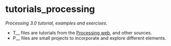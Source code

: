 # tutorials_processing

*Processing 3.0 tutorial, examples and exercises.*

- T__ files are tutorials from the [Processing web](https://processing.org/tutorials/), and other sources.
- P__ files are small projects to incorporate and explore different elements.
